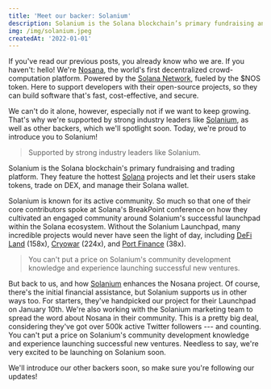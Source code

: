 ```yaml
---
title: 'Meet our backer: Solanium'
description: Solanium is the Solana blockchain’s primary fundraising and trading platform.
img: /img/solanium.jpeg
createdAt: '2022-01-01'
---
```

If you've read our previous posts, you already know who we are. If you haven't: hello! We're [Nosana](https://nosana.io/), the world's first decentralized crowd-computation platform. Powered by the [Solana Network](https://solana.com/), fueled by the $NOS token. Here to support developers with their open-source projects, so they can build software that's fast, cost-effective, and secure.

We can't do it alone, however, especially not if we want to keep growing. That's why we're supported by strong industry leaders like [Solanium](https://solanium.io/project/nosana), as well as other backers, which we'll spotlight soon. Today, we're proud to introduce you to Solanium!

> Supported by strong industry leaders like Solanium.

Solanium is the Solana blockchain's primary fundraising and trading platform. They feature the hottest [Solana](https://www.solana.com/) projects and let their users stake tokens, trade on DEX, and manage their Solana wallet.

Solanium is known for its active community. So much so that one of their core contributors spoke at Solana's BreakPoint conference on how they cultivated an engaged community around Solanium's successful launchpad within the Solana ecosystem. Without the Solanium Launchpad, many incredible projects would never have seen the light of day, including [DeFi Land](https://defiland.app/) (158x), [Cryowar](https://cryowar.com/) (224x), and [Port Finance](https://port.finance/) (38x).

> You can't put a price on Solanium's community development knowledge and experience launching successful new ventures.

But back to us, and how [Solanium](https://solanium.io/project/nosana) enhances the Nosana project. Of course, there's the initial financial assistance, but Solanium supports us in other ways too. For starters, they've handpicked our project for their Launchpad on January 10th. We're also working with the Solanium marketing team to spread the word about Nosana in their community. This is a pretty big deal, considering they've got over 500k active Twitter followers --- and counting. You can't put a price on Solanium's community development knowledge and experience launching successful new ventures. Needless to say, we're very excited to be launching on Solanium soon.

We'll introduce our other backers soon, so make sure you're following our updates!